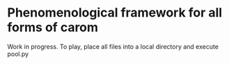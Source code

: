 # Phenomenological framework for all forms of carom
Work in progress. To play, place all files into a local directory and execute pool.py
